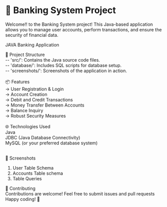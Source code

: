 <h1>🏦 Banking System Project</h1>

Welcome!! to the Banking System project! This Java-based application allows you to manage user accounts, perform transactions, and ensure the security of financial data.



JAVA Banking Application

📂 Project Structure<br>
-- 'src/': Contains the Java source code files.<br>
-- 'database/': Includes SQL scripts for database setup.<br>
-- 'screenshots/': Screenshots of the application in action.<br>
<br>
📦 Features<br>
-> User Registration & Login<br>
-> Account Creation<br>
-> Debit and Credit Transactions<br>
-> Money Transfer Between Accounts<br>
-> Balance Inquiry<br>
-> Robust Security Measures<br>
<br>
🌐 Technologies Used<br>
Java<br>
JDBC (Java Database Connectivity)<br>
MySQL (or your preferred database system)<br>
<br>

📸 Screenshots<br>
1. User Table Schema <br>
2. Accounts Table schema  <br>
3. Table Queries  <br>

🤝 Contributing <br>
Contributions are welcome! Feel free to submit issues and pull requests <br>
Happy coding! 🎉
